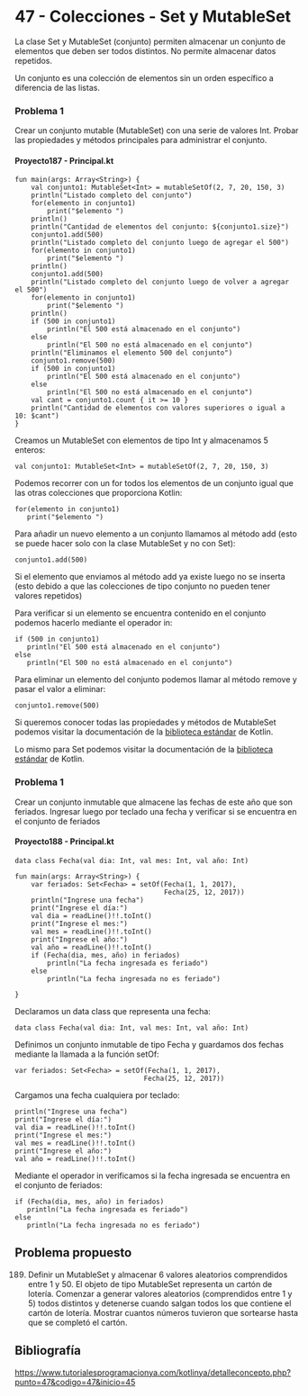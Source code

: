 # 47 - Colecciones - Set y MutableSet

La clase Set y MutableSet (conjunto) permiten almacenar un conjunto de elementos que deben ser todos distintos. No
permite almacenar datos repetidos.

Un conjunto es una colección de elementos sin un orden específico a diferencia de las listas.

### Problema 1

Crear un conjunto mutable (MutableSet) con una serie de valores Int. Probar las propiedades y métodos principales para
administrar el conjunto.

#### Proyecto187 - Principal.kt

```Kt
fun main(args: Array<String>) {
    val conjunto1: MutableSet<Int> = mutableSetOf(2, 7, 20, 150, 3)
    println("Listado completo del conjunto")
    for(elemento in conjunto1)
        print("$elemento ")
    println()
    println("Cantidad de elementos del conjunto: ${conjunto1.size}")
    conjunto1.add(500)
    println("Listado completo del conjunto luego de agregar el 500")
    for(elemento in conjunto1)
        print("$elemento ")
    println()
    conjunto1.add(500)
    println("Listado completo del conjunto luego de volver a agregar el 500")
    for(elemento in conjunto1)
        print("$elemento ")
    println()
    if (500 in conjunto1)
        println("El 500 está almacenado en el conjunto")
    else
        println("El 500 no está almacenado en el conjunto")
    println("Eliminamos el elemento 500 del conjunto")
    conjunto1.remove(500)
    if (500 in conjunto1)
        println("El 500 está almacenado en el conjunto")
    else
        println("El 500 no está almacenado en el conjunto")
    val cant = conjunto1.count { it >= 10 }
    println("Cantidad de elementos con valores superiores o igual a 10: $cant")
}

```

Creamos un MutableSet con elementos de tipo Int y almacenamos 5 enteros:

```Kt
val conjunto1: MutableSet<Int> = mutableSetOf(2, 7, 20, 150, 3)
```

Podemos recorrer con un for todos los elementos de un conjunto igual que las otras colecciones que proporciona Kotlin:

```Kt
for(elemento in conjunto1)
   print("$elemento ")
```

Para añadir un nuevo elemento a un conjunto llamamos al método add (esto se puede hacer solo con la clase MutableSet y
no con Set):

```Kt
conjunto1.add(500)
```

Si el elemento que enviamos al método add ya existe luego no se inserta (esto debido a que las colecciones de tipo
conjunto no pueden tener valores repetidos)

Para verificar si un elemento se encuentra contenido en el conjunto podemos hacerlo mediante el operador in:

```Kt
if (500 in conjunto1)
   println("El 500 está almacenado en el conjunto")
else
   println("El 500 no está almacenado en el conjunto")
```

Para eliminar un elemento del conjunto podemos llamar al método remove y pasar el valor a eliminar:

```Kt
conjunto1.remove(500)
```

Si queremos conocer todas las propiedades y métodos de MutableSet podemos visitar la documentación de
la [biblioteca estándar](https://kotlinlang.org/api/latest/jvm/stdlib/kotlin.collections/-mutable-set/index.html) de
Kotlin.

Lo mismo para Set podemos visitar la documentación de
la [biblioteca estándar](https://kotlinlang.org/api/latest/jvm/stdlib/kotlin.collections/-set/index.html) de Kotlin.

### Problema 1

Crear un conjunto inmutable que almacene las fechas de este año que son feriados. Ingresar luego por teclado una fecha y
verificar si se encuentra en el conjunto de feriados

#### Proyecto188 - Principal.kt

```Kt
data class Fecha(val dia: Int, val mes: Int, val año: Int)

fun main(args: Array<String>) {
    var feriados: Set<Fecha> = setOf(Fecha(1, 1, 2017),
                                     Fecha(25, 12, 2017))
    println("Ingrese una fecha")
    print("Ingrese el día:")
    val dia = readLine()!!.toInt()
    print("Ingrese el mes:")
    val mes = readLine()!!.toInt()
    print("Ingrese el año:")
    val año = readLine()!!.toInt()
    if (Fecha(dia, mes, año) in feriados)
        println("La fecha ingresada es feriado")
    else
        println("La fecha ingresada no es feriado")

}
```

Declaramos un data class que representa una fecha:

```Kt
data class Fecha(val dia: Int, val mes: Int, val año: Int)
```

Definimos un conjunto inmutable de tipo Fecha y guardamos dos fechas mediante la llamada a la función setOf:

```Kt
var feriados: Set<Fecha> = setOf(Fecha(1, 1, 2017),
                                Fecha(25, 12, 2017))
```

Cargamos una fecha cualquiera por teclado:

```Kt
println("Ingrese una fecha")
print("Ingrese el día:")
val dia = readLine()!!.toInt()
print("Ingrese el mes:")
val mes = readLine()!!.toInt()
print("Ingrese el año:")
val año = readLine()!!.toInt()
```

Mediante el operador in verificamos si la fecha ingresada se encuentra en el conjunto de feriados:

```Kt
if (Fecha(dia, mes, año) in feriados)
   println("La fecha ingresada es feriado")
else
   println("La fecha ingresada no es feriado")
```

## Problema propuesto

189. Definir un MutableSet y almacenar 6 valores aleatorios comprendidos entre 1 y 50. El objeto de tipo MutableSet
     representa un cartón de lotería. Comenzar a generar valores aleatorios (comprendidos entre 1 y 5) todos distintos y
     detenerse cuando salgan todos los que contiene el cartón de lotería. Mostrar cuantos números tuvieron que sortearse
     hasta que se completó el cartón.

## Bibliografía
https://www.tutorialesprogramacionya.com/kotlinya/detalleconcepto.php?punto=47&codigo=47&inicio=45